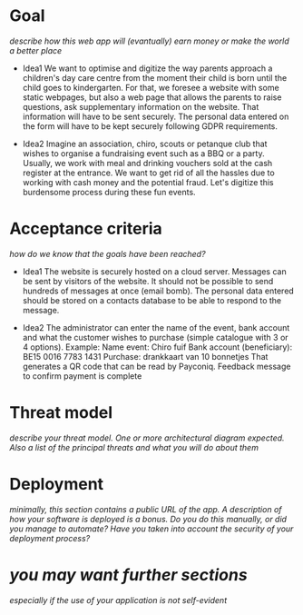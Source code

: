 # Goal
*describe how this web app will (evantually) earn money or make the world a better place*

- Idea1
We want to optimise and digitize the way parents approach a children's day care centre from the moment their child is born until the child goes to kindergarten.
For that, we foresee a website with some static webpages, but also a web page that allows the parents to raise questions, ask supplementary information on the website.
That information will have to be sent securely. The personal data entered on the form will have to be kept securely following GDPR requirements.

- Idea2
Imagine an association, chiro, scouts or petanque club that wishes to organise a fundraising event such as a BBQ or a party. Usually, we work with meal and drinking vouchers sold at the cash register at the entrance. We want to get rid of all the hassles due to working with cash money and the potential fraud.
Let's digitize this burdensome process during these fun events. 

# Acceptance criteria
*how do we know that the goals have been reached?*

- Idea1
The website is securely hosted on a cloud server.
Messages can be sent by visitors of the website. It should not be possible to send hundreds of messages at once (email bomb).
The personal data entered should be stored on a contacts database to be able to respond to the message.

- Idea2
The administrator can enter the name of the event, bank account and what the customer wishes to purchase (simple catalogue with 3 or 4 options).
Example: 
  Name event: Chiro fuif
  Bank account (beneficiary): BE15 0016 7783 1431
  Purchase: drankkaart van 10 bonnetjes
That generates a QR code that can be read by Payconiq.
Feedback message to confirm payment is complete

# Threat model
*describe your threat model. One or more architectural diagram expected. Also a list of the principal threats and what you will do about them*
# Deployment
*minimally, this section contains a public URL of the app. A description of how your software is deployed is a bonus. Do you do this manually, or did you manage to automate? Have you taken into account the security of your deployment process?*
# *you may want further sections*
*especially if the use of your application is not self-evident*
